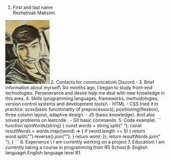 1. First and last name\
Reshetniak Maksim\
<img src="photo.jpg" alt="Photo whith me">
2. Contacts for communication\
Discord - <https://discordapp.com/users/319151035245395979/>
3. Brief information about myrself\
Six months ago, I began to study front-end technologies. Perseverance and desire help me deal with new knowledge in this area.
4. Skills (programming languages, frameworks, methodologies, version control systems and development tools)\
- HTML
- CSS  tried it in practice: scss(basic functionality of preprocessors), positioning(flexbox), three column layout, adaptive design.
- JS (basic knowledge). And also solved problems on leetcode <https://github.com/MaksimR02/training_algorithm>.
- Git basic commands.
5. Code example\
```
function spinWords(string) {
  const words = string.split(" ");
  const resultWords = words.map((word) => {
    if (word.length >= 5) {
      return word.split("").reverse().join("");
    }
    return word;
  });
  return resultWords.join(" ");
}
```
6. Experience.\
I am currently working on a project <https://github.com/MaksimR02/stage-1-rs-school>
7. Education\
I am currently taking a course in programming from RS School
8. English language\
English language level B1